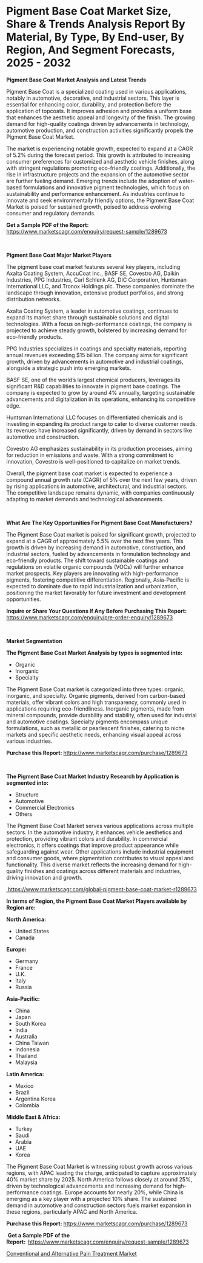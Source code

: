 <p><h1>Pigment Base Coat Market Size, Share & Trends Analysis Report By Material, By Type, By End-user, By Region, And Segment Forecasts, 2025 - 2032</h1></p><p><strong>Pigment Base Coat Market Analysis and Latest Trends</strong></p>
<p><p>Pigment Base Coat is a specialized coating used in various applications, notably in automotive, decorative, and industrial sectors. This layer is essential for enhancing color, durability, and protection before the application of topcoats. It improves adhesion and provides a uniform base that enhances the aesthetic appeal and longevity of the finish. The growing demand for high-quality coatings driven by advancements in technology, automotive production, and construction activities significantly propels the Pigment Base Coat Market.</p><p>The market is experiencing notable growth, expected to expand at a CAGR of 5.2% during the forecast period. This growth is attributed to increasing consumer preferences for customized and aesthetic vehicle finishes, along with stringent regulations promoting eco-friendly coatings. Additionally, the rise in infrastructure projects and the expansion of the automotive sector are further fueling demand. Emerging trends include the adoption of water-based formulations and innovative pigment technologies, which focus on sustainability and performance enhancement. As industries continue to innovate and seek environmentally friendly options, the Pigment Base Coat Market is poised for sustained growth, poised to address evolving consumer and regulatory demands.</p></p>
<p><strong>Get a Sample PDF of the Report:&nbsp;</strong> <a href="https://www.marketscagr.com/enquiry/request-sample/1289673?utm_campaign=2014&utm_medium=2&utm_source=Github&utm_content=ia&utm_term=16012025&utm_id=pigment-base-coat">https://www.marketscagr.com/enquiry/request-sample/1289673</a></p>
<p>&nbsp;</p>
<p><strong>Pigment Base Coat Major Market Players</strong></p>
<p><p>The pigment base coat market features several key players, including Axalta Coating System, AccuCoat Inc., BASF SE, Covestro AG, Daikin Industries, PPG Industries, Carl Schlenk AG, DIC Corporation, Huntsman International LLC, and Tronox Holdings plc. These companies dominate the landscape through innovation, extensive product portfolios, and strong distribution networks.</p><p>Axalta Coating System, a leader in automotive coatings, continues to expand its market share through sustainable solutions and digital technologies. With a focus on high-performance coatings, the company is projected to achieve steady growth, bolstered by increasing demand for eco-friendly products.</p><p>PPG Industries specializes in coatings and specialty materials, reporting annual revenues exceeding $15 billion. The company aims for significant growth, driven by advancements in automotive and industrial coatings, alongside a strategic push into emerging markets.</p><p>BASF SE, one of the world’s largest chemical producers, leverages its significant R&D capabilities to innovate in pigment base coatings. The company is expected to grow by around 4% annually, targeting sustainable advancements and digitalization in its operations, enhancing its competitive edge.</p><p>Huntsman International LLC focuses on differentiated chemicals and is investing in expanding its product range to cater to diverse customer needs. Its revenues have increased significantly, driven by demand in sectors like automotive and construction.</p><p>Covestro AG emphasizes sustainability in its production processes, aiming for reduction in emissions and waste. With a strong commitment to innovation, Covestro is well-positioned to capitalize on market trends.</p><p>Overall, the pigment base coat market is expected to experience a compound annual growth rate (CAGR) of 5% over the next few years, driven by rising applications in automotive, architectural, and industrial sectors. The competitive landscape remains dynamic, with companies continuously adapting to market demands and technological advancements.</p></p>
<p>&nbsp;</p>
<p><strong>What Are The Key Opportunities For Pigment Base Coat Manufacturers?</strong></p>
<p><p>The Pigment Base Coat market is poised for significant growth, projected to expand at a CAGR of approximately 5.5% over the next five years. This growth is driven by increasing demand in automotive, construction, and industrial sectors, fueled by advancements in formulation technology and eco-friendly products. The shift toward sustainable coatings and regulations on volatile organic compounds (VOCs) will further enhance market prospects. Key players are innovating with high-performance pigments, fostering competitive differentiation. Regionally, Asia-Pacific is expected to dominate due to rapid industrialization and urbanization, positioning the market favorably for future investment and development opportunities.</p></p>
<p><strong>Inquire or Share Your Questions If Any Before Purchasing This Report:</strong> <a href="https://www.marketscagr.com/enquiry/pre-order-enquiry/1289673?utm_campaign=2014&utm_medium=2&utm_source=Github&utm_content=ia&utm_term=16012025&utm_id=pigment-base-coat">https://www.marketscagr.com/enquiry/pre-order-enquiry/1289673</a></p>
<p>&nbsp;</p>
<p><strong>Market Segmentation</strong></p>
<p><strong>The Pigment Base Coat Market Analysis by types is segmented into:</strong></p>
<p><ul><li>Organic</li><li>Inorganic</li><li>Specialty</li></ul></p>
<p><p>The Pigment Base Coat market is categorized into three types: organic, inorganic, and specialty. Organic pigments, derived from carbon-based materials, offer vibrant colors and high transparency, commonly used in applications requiring eco-friendliness. Inorganic pigments, made from mineral compounds, provide durability and stability, often used for industrial and automotive coatings. Specialty pigments encompass unique formulations, such as metallic or pearlescent finishes, catering to niche markets and specific aesthetic needs, enhancing visual appeal across various industries.</p></p>
<p><strong>Purchase this Report:&nbsp;</strong><a href="https://www.marketscagr.com/purchase/1289673?utm_campaign=2014&utm_medium=2&utm_source=Github&utm_content=ia&utm_term=16012025&utm_id=pigment-base-coat">https://www.marketscagr.com/purchase/1289673</a></p>
<p>&nbsp;</p>
<p><strong>The Pigment Base Coat Market Industry Research by Application is segmented into:</strong></p>
<p><ul><li>Structure</li><li>Automotive</li><li>Commercial Electronics</li><li>Others</li></ul></p>
<p><p>The Pigment Base Coat Market serves various applications across multiple sectors. In the automotive industry, it enhances vehicle aesthetics and protection, providing vibrant colors and durability. In commercial electronics, it offers coatings that improve product appearance while safeguarding against wear. Other applications include industrial equipment and consumer goods, where pigmentation contributes to visual appeal and functionality. This diverse market reflects the increasing demand for high-quality finishes and coatings across different materials and industries, driving innovation and growth.</p></p>
<p><a href="https://www.marketscagr.com/global-pigment-base-coat-market-r1289673?utm_campaign=2014&utm_medium=2&utm_source=Github&utm_content=ia&utm_term=16012025&utm_id=pigment-base-coat">&nbsp;https://www.marketscagr.com/global-pigment-base-coat-market-r1289673</a></p>
<p><strong>In terms of Region, the Pigment Base Coat Market Players available by Region are:</strong></p>
<p>
    <p> <strong> North America: </strong>
        <ul>
            <li>United States</li>
            <li>Canada</li>
        </ul>
        </p> 
    <p> <strong> Europe: </strong>
        <ul>
            <li>Germany</li>
            <li>France</li>
            <li>U.K.</li>
            <li>Italy</li>
            <li>Russia</li>
        </ul>
        </p> 
    <p> <strong> Asia-Pacific: </strong>
        <ul>
            <li>China</li>
            <li>Japan</li>
            <li>South Korea</li>
            <li>India</li>
            <li>Australia</li>
            <li>China Taiwan</li>
            <li>Indonesia</li>
            <li>Thailand</li>
            <li>Malaysia</li>
        </ul>
        </p> 
    <p> <strong> Latin America: </strong>
        <ul>
            <li>Mexico</li>
            <li>Brazil</li>
            <li>Argentina Korea</li>
            <li>Colombia</li>
        </ul>
        </p> 
    <p> <strong> Middle East & Africa: </strong>
        <ul>
            <li>Turkey</li>
            <li>Saudi</li>
            <li>Arabia</li>
            <li>UAE</li>
            <li>Korea</li>
        </ul>
    </p>
    </p>
<p><p>The Pigment Base Coat Market is witnessing robust growth across various regions, with APAC leading the charge, anticipated to capture approximately 40% market share by 2025. North America follows closely at around 25%, driven by technological advancements and increasing demand for high-performance coatings. Europe accounts for nearly 20%, while China is emerging as a key player with a projected 10% share. The sustained demand in automotive and construction sectors fuels market expansion in these regions, particularly APAC and North America.</p></p>
<p><strong>Purchase this Report: </strong><a href="https://www.marketscagr.com/purchase/1289673?utm_campaign=2014&utm_medium=2&utm_source=Github&utm_content=ia&utm_term=16012025&utm_id=pigment-base-coat">https://www.marketscagr.com/purchase/1289673</a></p>
<p>&nbsp;<strong>Get a Sample PDF of the Report:&nbsp;&nbsp;</strong><a href="https://www.marketscagr.com/enquiry/request-sample/1289673?utm_campaign=2014&utm_medium=2&utm_source=Github&utm_content=ia&utm_term=16012025&utm_id=pigment-base-coat">https://www.marketscagr.com/enquiry/request-sample/1289673</a></p>
<p><strong></strong></p>
<p><p><a href="https://github.com/YashRP12/Market-Research-Report-List-7/blob/main/conventional-and-alternative-pain-treatment-market.md?utm_campaign=2014&utm_medium=2&utm_source=Github&utm_content=ia&utm_term=16012025&utm_id=pigment-base-coat">Conventional and Alternative Pain Treatment Market</a></p></p>